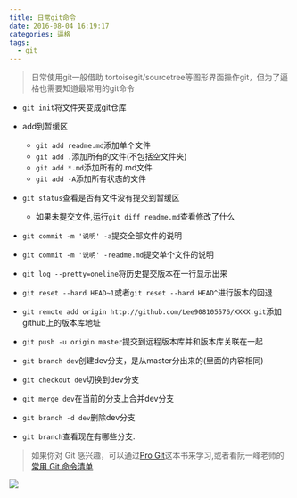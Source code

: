 ```yaml
---
title: 日常git命令
date: 2016-08-04 16:19:17
categories: 逼格
tags:
  - git
---
```


> 日常使用git一般借助 tortoisegit/sourcetree等图形界面操作git，但为了逼格也需要知道最常用的git命令

* `git init`将文件夹变成git仓库

* add到暂缓区

  - `git add readme.md`添加单个文件
  - `git add .`添加所有的文件(不包括空文件夹)
  - `git add *.md`添加所有的.md文件
  - `git add -A`添加所有状态的文件

<!-- more -->
* `git status`查看是否有文件没有提交到暂缓区

    - 如果未提交文件,运行`git diff readme.md`查看修改了什么

* `git commit -m '说明' -a`提交全部文件的说明
* `git commit -m '说明' -readme.md`提交单个文件的说明

* `git log --pretty=oneline`将历史提交版本在一行显示出来
* `git reset --hard HEAD~1`或者`git reset --hard HEAD^`进行版本的回退

* `git remote add origin http://github.com/Lee908105576/XXXX.git`添加github上的版本库地址
* `git push -u origin master`提交到远程版本库并和版本库关联在一起

* `git branch dev`创建dev分支，是从master分出来的(里面的内容相同)
* `git checkout dev`切换到dev分支
* `git merge dev`在当前的分支上合并dev分支
* `git branch -d dev`删除dev分支
* `git branch`查看现在有哪些分支.


> 如果你对 Git 感兴趣，可以通过[Pro Git](http://iissnan.com/progit/)这本书来学习,或者看阮一峰老师的 [常用 Git 命令清单](http://www.ruanyifeng.com/blog/2015/12/git-cheat-sheet.html?utm_source=tool.lu)

![](http://o9z96lbmh.bkt.clouddn.com/Git%E5%B8%B8%E7%94%A8%E5%91%BD%E4%BB%A4.jpg)

